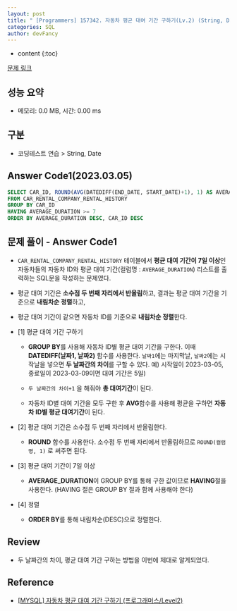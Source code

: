 ```yaml
---
layout: post
title: " [Programmers] 157342. 자동차 평균 대여 기간 구하기(Lv.2) (String, Date) "
categories: SQL
author: devFancy
---
```

* content
{:toc}

[문제 링크](https://school.programmers.co.kr/learn/courses/30/lessons/157342)

## 성능 요약

* 메모리: 0.0 MB, 시간: 0.00 ms

## 구분

* 코딩테스트 연습 > String, Date

## Answer Code1(2023.03.05)

```sql
SELECT CAR_ID, ROUND(AVG(DATEDIFF(END_DATE, START_DATE)+1), 1) AS AVERAGE_DURATION
FROM CAR_RENTAL_COMPANY_RENTAL_HISTORY
GROUP BY CAR_ID
HAVING AVERAGE_DURATION >= 7
ORDER BY AVERAGE_DURATION DESC, CAR_ID DESC
```

## 문제 풀이 - Answer Code1

* `CAR_RENTAL_COMPANY_RENTAL_HISTORY` 테이블에서 **평균 대여 기간이 7일 이상**인 자동차들의 자동차 ID와 평균 대여 기간(컬럼명 : `AVERAGE_DURATION`) 리스트를 출력하는 SQL문을 작성하는 문제였다.

* 평균 대여 기간은 **소수점 두 번째 자리에서 반올림**하고, 결과는 평균 대여 기간을 기준으로 **내림차순 정렬**하고,

* 평균 대여 기간이 같으면 자동차 ID를 기준으로 **내림차순 정렬**한다.


* [1] 평균 대여 기간 구하기

    * **GROUP BY**를 사용해 자동차 ID별 평균 대여 기간을 구한다. 이때 **DATEDIFF(날짜1, 날짜2)** 함수를 사용한다. `날짜1`에는 마지막날, `날짜2`에는 시작날을 넣으면 **두 날짜간의 차이**를 구할 수 있다. 예) 시작일이 2023-03-05, 종료일이 2023-03-09이면 대여 기간은 5일)

    * `두 날짜간의 차이+1` 을 해줘야 **총 대여기간**이 된다.

    * 자동차 ID별 대여 기간을 모두 구한 후 **AVG**함수를 사용해 평균을 구하면 **자동차 ID별 평균 대여기간**이 된다.


* [2] 평균 대여 기간은 소수점 두 번째 자리에서 반올림한다.

    * **ROUND** 함수를 사용한다. 소수점 두 번째 자리에서 반올림하므로 `ROUND(컬럼명, 1)` 로 써주면 된다.


* [3] 평균 대여 기간이 7일 이상

    * **AVERAGE_DURATION**이 GROUP BY를 통해 구한 값이므로 **HAVING**절을 사용한다. (HAVING 절은 GROUP BY 절과 함께 사용해야 한다)


* [4] 정렬

    * **ORDER BY**를 통해 내림차순(DESC)으로 정렬한다.

## Review

* 두 날짜간의 차이, 평균 대여 기간 구하는 방법을 이번에 제대로 알게되었다.

## Reference

* [[MYSQL] 자동차 평균 대여 기간 구하기 (프로그래머스/Level2)](https://suminii.tistory.com/entry/MYSQL-%EC%9E%90%EB%8F%99%EC%B0%A8-%ED%8F%89%EA%B7%A0-%EB%8C%80%EC%97%AC-%EA%B8%B0%EA%B0%84-%EA%B5%AC%ED%95%98%EA%B8%B0)